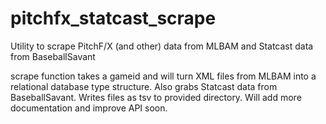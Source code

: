 # pitchfx_statcast_scrape
Utility to scrape PitchF/X (and other) data from MLBAM and Statcast data from BaseballSavant

scrape function takes a gameid and will turn XML files from MLBAM into a relational database type structure. Also grabs Statcast data from BaseballSavant. Writes files as tsv to provided directory. Will add more documentation and improve API soon.
